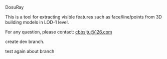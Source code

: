 DosuRay

This is a tool for extracting visible features such as face/line/points from 3D building models in LOD-1 level.

For any question, please contact: cbbsjtu@126.com

create dev branch.

test again about branch